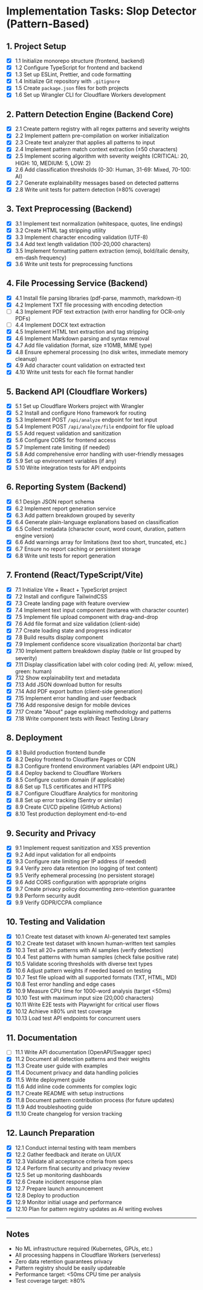 # Implementation Tasks: Slop Detector (Pattern-Based)

## 1. Project Setup
- [x] 1.1 Initialize monorepo structure (frontend, backend)
- [x] 1.2 Configure TypeScript for frontend and backend
- [x] 1.3 Set up ESLint, Prettier, and code formatting
- [x] 1.4 Initialize Git repository with `.gitignore`
- [x] 1.5 Create `package.json` files for both projects
- [x] 1.6 Set up Wrangler CLI for Cloudflare Workers development

## 2. Pattern Detection Engine (Backend Core)
- [x] 2.1 Create pattern registry with all regex patterns and severity weights
- [x] 2.2 Implement pattern pre-compilation on worker initialization
- [x] 2.3 Create text analyzer that applies all patterns to input
- [x] 2.4 Implement pattern match context extraction (±50 characters)
- [x] 2.5 Implement scoring algorithm with severity weights (CRITICAL: 20, HIGH: 10, MEDIUM: 5, LOW: 2)
- [x] 2.6 Add classification thresholds (0-30: Human, 31-69: Mixed, 70-100: AI)
- [x] 2.7 Generate explainability messages based on detected patterns
- [x] 2.8 Write unit tests for pattern detection (≥80% coverage)

## 3. Text Preprocessing (Backend)
- [x] 3.1 Implement text normalization (whitespace, quotes, line endings)
- [x] 3.2 Create HTML tag stripping utility
- [x] 3.3 Implement character encoding validation (UTF-8)
- [x] 3.4 Add text length validation (100-20,000 characters)
- [x] 3.5 Implement formatting pattern extraction (emoji, bold/italic density, em-dash frequency)
- [x] 3.6 Write unit tests for preprocessing functions

## 4. File Processing Service (Backend)
- [x] 4.1 Install file parsing libraries (pdf-parse, mammoth, markdown-it)
- [x] 4.2 Implement TXT file processing with encoding detection
- [ ] 4.3 Implement PDF text extraction (with error handling for OCR-only PDFs)
- [ ] 4.4 Implement DOCX text extraction
- [x] 4.5 Implement HTML text extraction and tag stripping
- [x] 4.6 Implement Markdown parsing and syntax removal
- [x] 4.7 Add file validation (format, size ≤10MB, MIME type)
- [x] 4.8 Ensure ephemeral processing (no disk writes, immediate memory cleanup)
- [x] 4.9 Add character count validation on extracted text
- [x] 4.10 Write unit tests for each file format handler

## 5. Backend API (Cloudflare Workers)
- [x] 5.1 Set up Cloudflare Workers project with Wrangler
- [x] 5.2 Install and configure Hono framework for routing
- [x] 5.3 Implement POST `/api/analyze` endpoint for text input
- [x] 5.4 Implement POST `/api/analyze/file` endpoint for file upload
- [x] 5.5 Add request validation and sanitization
- [x] 5.6 Configure CORS for frontend access
- [x] 5.7 Implement rate limiting (if needed)
- [x] 5.8 Add comprehensive error handling with user-friendly messages
- [x] 5.9 Set up environment variables (if any)
- [x] 5.10 Write integration tests for API endpoints

## 6. Reporting System (Backend)
- [x] 6.1 Design JSON report schema
- [x] 6.2 Implement report generation service
- [x] 6.3 Add pattern breakdown grouped by severity
- [x] 6.4 Generate plain-language explanations based on classification
- [x] 6.5 Collect metadata (character count, word count, duration, pattern engine version)
- [x] 6.6 Add warnings array for limitations (text too short, truncated, etc.)
- [x] 6.7 Ensure no report caching or persistent storage
- [x] 6.8 Write unit tests for report generation

## 7. Frontend (React/TypeScript/Vite)
- [x] 7.1 Initialize Vite + React + TypeScript project
- [x] 7.2 Install and configure TailwindCSS
- [x] 7.3 Create landing page with feature overview
- [x] 7.4 Implement text input component (textarea with character counter)
- [x] 7.5 Implement file upload component with drag-and-drop
- [x] 7.6 Add file format and size validation (client-side)
- [x] 7.7 Create loading state and progress indicator
- [x] 7.8 Build results display component
- [x] 7.9 Implement confidence score visualization (horizontal bar chart)
- [x] 7.10 Implement pattern breakdown display (table or list grouped by severity)
- [x] 7.11 Display classification label with color coding (red: AI, yellow: mixed, green: human)
- [x] 7.12 Show explainability text and metadata
- [x] 7.13 Add JSON download button for results
- [x] 7.14 Add PDF export button (client-side generation)
- [x] 7.15 Implement error handling and user feedback
- [x] 7.16 Add responsive design for mobile devices
- [x] 7.17 Create "About" page explaining methodology and patterns
- [x] 7.18 Write component tests with React Testing Library

## 8. Deployment
- [x] 8.1 Build production frontend bundle
- [x] 8.2 Deploy frontend to Cloudflare Pages or CDN
- [x] 8.3 Configure frontend environment variables (API endpoint URL)
- [x] 8.4 Deploy backend to Cloudflare Workers
- [x] 8.5 Configure custom domain (if applicable)
- [x] 8.6 Set up TLS certificates and HTTPS
- [x] 8.7 Configure Cloudflare Analytics for monitoring
- [x] 8.8 Set up error tracking (Sentry or similar)
- [x] 8.9 Create CI/CD pipeline (GitHub Actions)
- [x] 8.10 Test production deployment end-to-end

## 9. Security and Privacy
- [x] 9.1 Implement request sanitization and XSS prevention
- [x] 9.2 Add input validation for all endpoints
- [x] 9.3 Configure rate limiting per IP address (if needed)
- [x] 9.4 Verify zero data retention (no logging of text content)
- [x] 9.5 Verify ephemeral processing (no persistent storage)
- [x] 9.6 Add CORS configuration with appropriate origins
- [x] 9.7 Create privacy policy documenting zero-retention guarantee
- [x] 9.8 Perform security audit
- [x] 9.9 Verify GDPR/CCPA compliance

## 10. Testing and Validation
- [x] 10.1 Create test dataset with known AI-generated text samples
- [x] 10.2 Create test dataset with known human-written text samples
- [x] 10.3 Test all 20+ patterns with AI samples (verify detection)
- [x] 10.4 Test patterns with human samples (check false positive rate)
- [x] 10.5 Validate scoring thresholds with diverse text types
- [x] 10.6 Adjust pattern weights if needed based on testing
- [x] 10.7 Test file upload with all supported formats (TXT, HTML, MD)
- [x] 10.8 Test error handling and edge cases
- [x] 10.9 Measure CPU time for 1000-word analysis (target <50ms)
- [x] 10.10 Test with maximum input size (20,000 characters)
- [x] 10.11 Write E2E tests with Playwright for critical user flows
- [x] 10.12 Achieve ≥80% unit test coverage
- [x] 10.13 Load test API endpoints for concurrent users

## 11. Documentation
- [ ] 11.1 Write API documentation (OpenAPI/Swagger spec)
- [x] 11.2 Document all detection patterns and their weights
- [x] 11.3 Create user guide with examples
- [x] 11.4 Document privacy and data handling policies
- [x] 11.5 Write deployment guide
- [x] 11.6 Add inline code comments for complex logic
- [x] 11.7 Create README with setup instructions
- [x] 11.8 Document pattern contribution process (for future updates)
- [x] 11.9 Add troubleshooting guide
- [x] 11.10 Create changelog for version tracking

## 12. Launch Preparation
- [x] 12.1 Conduct internal testing with team members
- [x] 12.2 Gather feedback and iterate on UI/UX
- [x] 12.3 Validate all acceptance criteria from specs
- [x] 12.4 Perform final security and privacy review
- [x] 12.5 Set up monitoring dashboards
- [x] 12.6 Create incident response plan
- [x] 12.7 Prepare launch announcement
- [x] 12.8 Deploy to production
- [x] 12.9 Monitor initial usage and performance
- [x] 12.10 Plan for pattern registry updates as AI writing evolves

---

## Notes

- No ML infrastructure required (Kubernetes, GPUs, etc.)
- All processing happens in Cloudflare Workers (serverless)
- Zero data retention guarantees privacy
- Pattern registry should be easily updateable
- Performance target: <50ms CPU time per analysis
- Test coverage target: ≥80%
